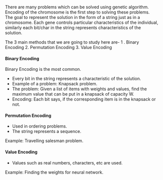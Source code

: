 There are many problems which can be solved using genetic algorithm.
Encoding of the chromosome is the first step to solving these problems.
The goal to represent the solution in the form of a string just as in a chromosome.
Each gene controls particular characteristics of the individual, similarly each bit/char in the string represents characteristics of the solution.

The 3 main methods that we are going to study here are-
1 . Binary Encoding 2. Permutation Encoding 3. Value Encoding

#### Binary Encoding

Binary Encoding is the most common.

- Every bit in the string represents a characteristic of the solution.
- Example of a problem: Knapsack problem.
- The problem: Given a list of items with weights and values, find the maximum value that can be put in a knapsack of capacity W.
- Encoding: Each bit says, if the corresponding item is in the knapsack or not.

#### Permutation Encoding

- Used in ordering problems.
- The string represents a sequence.

Example: Travelling salesman problem.

#### Value Encoding

- Values such as real numbers, characters, etc are used.

Example: Finding the weights for neural network.
